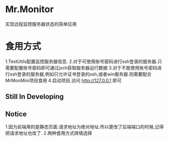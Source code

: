 # Mr.Monitor
实现远程监控服务器状态的简单应用
# 食用方式
1.TestUtils配置监控服务器信息.
2.对于可使用账号密码进行ssh登录的服务器.只需要配置账号密码即可通过jsch获取服务器运行数据
3.对于不能使用账号密码进行ssh登录的服务器,例如只允许证书登录的ssh,或者win服务器.则需要配合MrMonMini项目食用
4.启动项目,访问 http://127.0.0.1 即可


## Still In Developing

## Notice
1.因为前端用的是静态页面.请求地址为绝对地址.所以更改了后端端口的时候,记得把请求地址也改了.
2.两种食用方式择情选择 
